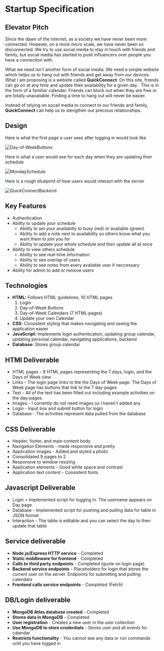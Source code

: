 # Startup Specification
## Elevator Pitch
Since the dawn of the internet, as a society we have never been more connected. However, on a more micro scale, we have never been so disconnected. We try to use social media to stay in touch with friends and family, but social media has started to push influencers over people you have a connection with. 

What we need isn't another form of social media. We need a simple website which helps us to hang out with friends and get away from our devices. What I am proposing is a website called **QuickConnect**. On this site, friends can go on at any time and update their availability for a given day . This is in the form of a familiar calendar. Friends can block out when they are free or are totally unavailable. Finding a time to hang out will never be easier.

Instead of relying on socail media to connect to our friends and family, **QuickConnect** can help us to stengthen our precious relationships.

## Design
Here is what the first page a user sees after logging in would look like

![Day-of-WeekButtons](https://github.com/jared-parrish321/startup/assets/74101493/5640b5c1-2a1a-48df-9e4c-1af388d18313)

Here is what a user would see for each day when they are updating their schedule

![MondaySchedule](https://github.com/jared-parrish321/startup/assets/74101493/95d48a3f-26f1-4b5d-a4ae-148487928eb1)

Here is a rough blueprint of how users would interact with the server

![QuickConnectBackend](https://github.com/jared-parrish321/startup/assets/74101493/f9ea2392-6c81-4ce4-bd01-dcf4a03a64bd)

## Key Features
- Authentication
- Ability to update your schedule
    - Ability to set your availabilty to busy (red) or available (green)
    - Ability to add a note next to availability so others know what you want them to join you for
    - Ability to update your whole schedule and then update all at once
- Ability to view others schedule
    - Ability to see real-time information
    - Ability to see overlap of users
    - Ability to see notes from every available user if neccessary
- Ability for admin to add or remove users

## Technologies
- **HTML:** Follows HTML guidelines. 10 HTML pages
    1. Login
    2. Day-of-Week Buttons
    3. Day-of-Week Calendars (7 HTML pages)
    4. Update your own Calendar
- **CSS:** Consistent styling that makes navigating and seeing the application easier
- **JavaScript:** Implements login authentication, updating group calendar, updating personal calendar, navigating applications, backend
- **Database:** Stores group calendar

## HTMl Deliverable
- HTML pages - 9 HTML pages representing the 7 days, login, and the Days of Week view
- Links - The login page links to the the Days of Week page. The Days of Week page has buttons that link to the 7 day-pages
- Text - All of the text has been filled out including example activities on the day-pages
- Images - I currently do not need images so I haven't added any
- Login - Input box and submit button for login
- Database - The activities represent data pulled from the database

## CSS Deliverable
- Header, footer, and main content body
- Navigation Elements - made responsive and pretty
- Application Images - Added and styled a photo
- Consolidated 9 pages to 2
- Responsive to window resizing 
- Application elements - Good white space and contrast
- Application text content - Consistent fonts

## Javascript Deliverable
- Login = Implemented script for logging in. The username appears on Day page
- Database - Implemented script for pushing and pulling data for table in JSON format
- Interaction - The table is editable and you can select the day to then update that table

## Service deliverable
- **Node.js/Express HTTP service** - Completed
- **Static middleware for frontend** - Completed
- **Calls to third party endpoints** - Completed (quote on login page)
- **Backend service endpoints** - Placeholders for login that stores the current user on the server. Endpoints for submitting and pulling calendars
- **Frontend calls service endpoints** - Completed (Fetch)
  
## DB/Login deliverable

- **MongoDB Atlas database created** - Completed
- **Stores data in MongoDB** - Completed
- **User registration** - Creates a new user in the user collection
- **Use MongoDB to store credentials** - Stores user and all events for calendar
- **Restricts functionality** - You cannot see any data or run commands until you have logged in

